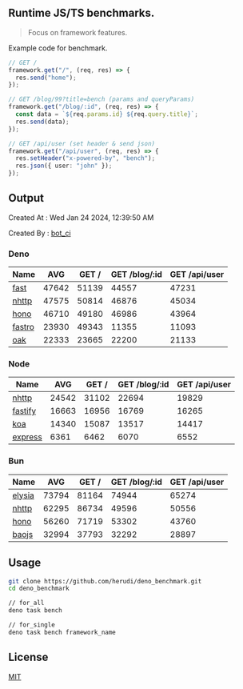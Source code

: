 ## Runtime JS/TS benchmarks.

> Focus on framework features.

Example code for benchmark.
```ts
// GET /
framework.get("/", (req, res) => {
  res.send("home");
});

// GET /blog/99?title=bench (params and queryParams)
framework.get("/blog/:id", (req, res) => {
  const data = `${req.params.id} ${req.query.title}`;
  res.send(data);
});

// GET /api/user (set header & send json)
framework.get("/api/user", (req, res) => {
  res.setHeader("x-powered-by", "bench");
  res.json({ user: "john" });
});
```

## Output
Created At : Wed Jan 24 2024, 12:39:50 AM

Created By : [bot_ci](https://github.com/herudi/deno_benchmarks/commits?author=github-actions%5Bbot%5D)


### Deno
|Name|AVG|GET /|GET /blog/:id|GET /api/user|
|----|----|----|----|----|
|[fast](https://github.com/danteissaias/fast)|47642|51139|44557|47231|
|[nhttp](https://github.com/nhttp/nhttp)|47575|50814|46876|45034|
|[hono](https://github.com/honojs/hono)|46710|49180|46986|43964|
|[fastro](https://github.com/fastrodev/fastro)|23930|49343|11355|11093|
|[oak](https://github.com/oakserver/oak)|22333|23665|22200|21133|
  


### Node
|Name|AVG|GET /|GET /blog/:id|GET /api/user|
|----|----|----|----|----|
|[nhttp](https://github.com/nhttp/nhttp)|24542|31102|22694|19829|
|[fastify](https://github.com/fastify/fastify)|16663|16956|16769|16265|
|[koa](https://github.com/koajs/koa)|14340|15087|13517|14417|
|[express](https://github.com/expressjs/express)|6361|6462|6070|6552|
  


### Bun
|Name|AVG|GET /|GET /blog/:id|GET /api/user|
|----|----|----|----|----|
|[elysia](https://github.com/elysiajs/elysia)|73794|81164|74944|65274|
|[nhttp](https://github.com/nhttp/nhttp)|62295|86734|49596|50556|
|[hono](https://github.com/honojs/hono)|56260|71719|53302|43760|
|[baojs](https://github.com/mattreid1/baojs)|32994|37793|32292|28897|
  



## Usage

```bash
git clone https://github.com/herudi/deno_benchmark.git
cd deno_benchmark

// for_all
deno task bench

// for_single
deno task bench framework_name
```

## License

[MIT](LICENSE)

